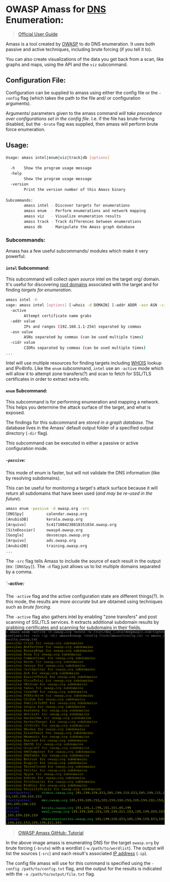 
# OWASP Amass for [DNS](/networking/DNS/DNS.md) Enumeration:
>	[Official User Guide](https://github.com/owasp-amass/amass/blob/master/doc/user_guide.md)

Amass is a tool created by [OWASP](/cybersecurity/literature/OWASP.md) to do DNS enumeration. It uses both passive and active techniques, including brute forcing (if you tell it to).

You can also create visualizations of the data you get back from a scan, like graphs and maps, using the API and the `viz` subcommand.

## Configuration File:
Configuration can be supplied to amass using either the config file or the `-config` flag (which takes the path to the file and/ or configuration arguments).

Arguments/ parameters given to the amass command *will take precedence over configurations set in the config file*. I.e. if the file has brute-forcing disabled, but the `-brute` flag was supplied, then amass will perform brute force enumeration.

## Usage:
```bash
Usage: amass intel|enum|viz|track|db [options]

  -h    Show the program usage message
  -help
        Show the program usage message
  -version
        Print the version number of this Amass binary                        

Subcommands:                                                                     
        amass intel - Discover targets for enumerations                      
        amass enum  - Perform enumerations and network mapping               
        amass viz   - Visualize enumeration results                          
        amass track - Track differences between enumerations                 
        amass db    - Manipulate the Amass graph database
```

### Subcommands:
Amass has a few useful subcommands/ modules which make it very powerful:

#### `intel` Subcommand:
This subcommand will collect *open source* intel on the target org/ domain. It's useful for discovering [root domains](/networking/DNS/DNS.md) associated with the target and for finding *targets for enumeration*.
```bash
amass intel -h
sage: amass intel [options] [-whois -d DOMAIN] [-addr ADDR -asn ASN -cidr CIDR]  
  -active      
        Attempt certificate name grabs                                                                              
  -addr value                    
        IPs and ranges (192.168.1.1-254) separated by commas
  -asn value                      
        ASNs separated by commas (can be used multiple times) 
  -cidr value                      
        CIDRs separated by commas (can be used multiple times)
...
```

Intel will use multiple resources for finding targets including [WHOIS](/CLI-tools/linux/whois.md) lookup and IPv4Info. Like the `enum` subcommand, `intel` use an `-active` mode which will allow it to attempt zone transfers(?) and scan to fetch for SSL/TLS certificates in order to extract extra info.




#### `enum` Subcommand:
This subcommand is for performing enumeration and mapping a network. This helps you determine the attack surface of the target, and what is exposed.

The findings for this subcommand are *stored in a graph database.* The database lives in the Amass' default output folder of a specified output directory (`-dir` flag).

This subcommand can be executed in either a passive or active configuration mode.

##### `-passive`: 
This mode of enum is faster, but will not validate the DNS information (like by resolving subdomains).

This can be useful for monitoring a target's attack surface because it will return all subdomains that have been used (*and may be re-used in the future*).
```bash
amass enum -passive -d owasp.org -src
[DNSSpy]          calendar.owasp.org
[AnubisDB]        kerala.owasp.org
[Arquivo]         5c4171004230818351034.owasp.org
[SiteDossier]     owasp4.owasp.org
[Google]          devsecops.owasp.org
[Arquivo]         ads.owasp.org
[AnubisDB]        training.owasp.org
...
```
The `-src` flag tells Amass to include the source of each result in the output (ex: `[DNSSpy]`). The `-d` flag just allows us to list multiple domains separated by a comma.

##### `-active:
The `-active` flag and the active configuration state are different things(?). In this mode, the results are *more accurate* but are obtained using techniques such as *brute forcing*.

The `-active` flag also gathers intel by enabling "zone transfers" and  post scanning of SSL/TLS services. It extracts additional subdomain results by grabbing certificates and scanning for subdomains in their fields.
![](/cybersecurity/cybersecurity-pics/amass-1.png)
>	[OWASP Amass GitHub: Tutorial](https://github.com/owasp-amass/amass/wiki/Tutorial#amass-intel)

In the above image amass is enumerating DNS for the target `owasp.org` by brute forcing (`-brute`) with a wordlist (`-w` `/path/to/wordlist`). The output will list the sources (`-src`) and each result's associated [IP address](/networking/OSI/IP-addresses.md) (`-ip`).

The config file amass will use for this command is specified using the `-config /path/to/config.txt` flag, and the output for the results is indicated with the `-o /path/to/output/file.txt` flag.

